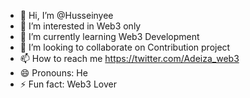 - 👋 Hi, I’m @Husseinyee
- 👀 I’m interested in Web3 only
- 🌱 I’m currently learning Web3 Development
- 💞️ I’m looking to collaborate on Contribution project
- 📫 How to reach me https://twitter.com/Adeiza_web3
- 😄 Pronouns: He
- ⚡ Fun fact: Web3 Lover

<!---
Husseinyee/Husseinyee is a ✨ special ✨ repository because its `README.md` (this file) appears on your GitHub profile.
You can click the Preview link to take a look at your changes.
--->

